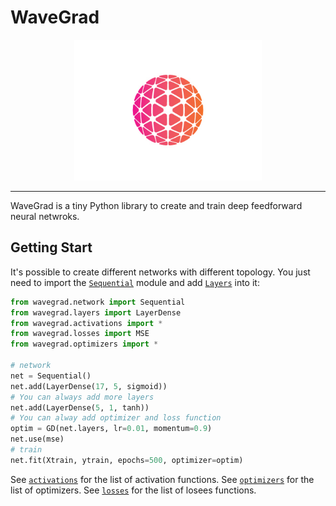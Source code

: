 # WaveGrad 

<p align="center">
    <img width="300" src = "https://raw.githubusercontent.com/vlnraf/wavegrad/master/docs/static/neural-network.webp">
</p>

---
WaveGrad is a tiny Python library to create and train deep feedforward neural netwroks.

## Getting Start

It's possible to create different networks with different topology. You just need to import the [`Sequential`](https://vlnraf.github.io/WaveGrad/build/html/api.html#module-wavegrad.network) module and add [`Layers`](https://vlnraf.github.io/WaveGrad/build/html/api.html#module-wavegrad.layers) into it:

```python
from wavegrad.network import Sequential
from wavegrad.layers import LayerDense
from wavegrad.activations import *
from wavegrad.losses import MSE
from wavegrad.optimizers import *

# network
net = Sequential()
net.add(LayerDense(17, 5, sigmoid))
# You can always add more layers
net.add(LayerDense(5, 1, tanh))
# You can alway add optimizer and loss function
optim = GD(net.layers, lr=0.01, momentum=0.9)
net.use(mse)
# train
net.fit(Xtrain, ytrain, epochs=500, optimizer=optim)

```

See [`activations`](https://vlnraf.github.io/WaveGrad/build/html/api.html#module-wavegrad.activations) for the list of activation functions.
See [`optimizers`](https://vlnraf.github.io/WaveGrad/build/html/api.html#module-wavegrad.optimizers) for the list of optimizers.
See [`losses`](https://vlnraf.github.io/WaveGrad/build/html/api.html#module-wavegrad.losses) for the list of losees functions.
